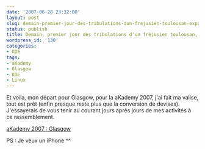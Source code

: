 ```yaml
---
date: '2007-06-28 23:32:00'
layout: post
slug: demain-premier-jour-des-tribulations-dun-frejusien-toulousan-exporte-a-glasgow
status: publish
title: Demain, premier jour des tribulations d'un fréjusien toulousan, exporté à Glasgow.
wordpress_id: '130'
categories:
- KDE
tags:
- aKademy
- Glasgow
- KDE
- Linux
---
```


Et voila, mon départ pour Glasgow, pour la aKademy 2007, j'ai fait ma valise, tout est prêt (enfin presque reste plus que la conversion de devises). J'essayerais de vous tenir au courant jours après jours de mes activités à ce rassemblement.

[aKademy 2007 : Glasgow](http://akademy2007.kde.org/)

PS : Je veux un iPhone ^^
